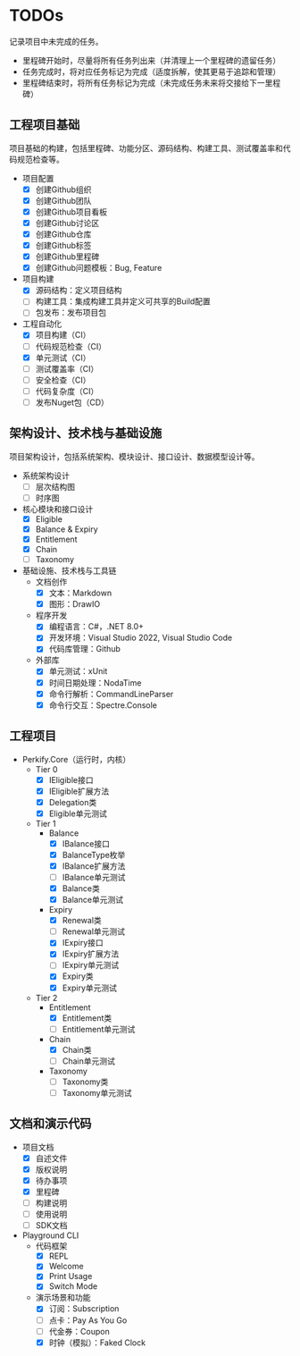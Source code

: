 ﻿# TODOs

记录项目中未完成的任务。
- 里程碑开始时，尽量将所有任务列出来（并清理上一个里程碑的遗留任务）
- 任务完成时，将对应任务标记为完成（适度拆解，使其更易于追踪和管理）
- 里程碑结束时，将所有任务标记为完成（未完成任务未来将交接给下一里程碑）

## 工程项目基础

项目基础的构建，包括里程碑、功能分区、源码结构、构建工具、测试覆盖率和代码规范检查等。

- 项目配置
	- [x] 创建Github组织
	- [x] 创建Github团队
	- [x] 创建Github项目看板
	- [x] 创建Github讨论区
	- [x] 创建Github仓库
	- [x] 创建Github标签
	- [x] 创建Github里程碑
	- [x] 创建Github问题模板：Bug, Feature

- 项目构建
	- [x] 源码结构：定义项目结构
	- [ ] 构建工具：集成构建工具并定义可共享的Build配置
	- [ ] 包发布：发布项目包

- 工程自动化
	- [x] 项目构建（CI）
	- [ ] 代码规范检查（CI）
	- [x] 单元测试（CI）
	- [ ] 测试覆盖率（CI）
	- [ ] 安全检查（CI）
	- [ ] 代码复杂度（CI）
	- [ ] 发布Nuget包（CD）

## 架构设计、技术栈与基础设施

项目架构设计，包括系统架构、模块设计、接口设计、数据模型设计等。

- 系统架构设计
  - [ ] 层次结构图
  - [ ] 时序图

- 核心模块和接口设计
  - [x] Eligible
  - [x] Balance & Expiry
  - [x] Entitlement
  - [x] Chain
  - [ ] Taxonomy

- 基础设施、技术栈与工具链
  - 文档创作
	- [x] 文本：Markdown
	- [x] 图形：DrawIO
  - 程序开发
    - [x] 编程语言：C#，.NET 8.0+
	- [x] 开发环境：Visual Studio 2022, Visual Studio Code
	- [x] 代码库管理：Github
  - 外部库
	- [x] 单元测试：xUnit
	- [x] 时间日期处理：NodaTime
	- [x] 命令行解析：CommandLineParser
	- [x] 命令行交互：Spectre.Console

## 工程项目

- Perkify.Core（运行时，内核）
	- Tier 0
	  - [x] IEligible接口
	  - [x] IEligible扩展方法
	  - [x] Delegation类
	  - [x] Eligible单元测试
	- Tier 1
	  - Balance
		- [x] IBalance接口
		- [x] BalanceType枚举
		- [x] IBalance扩展方法
		- [ ] IBalance单元测试
		- [x] Balance类
		- [x] Balance单元测试
	  - Expiry
		- [x] Renewal类
		- [ ] Renewal单元测试
		- [x] IExpiry接口
		- [x] IExpiry扩展方法
		- [ ] IExpiry单元测试
		- [x] Expiry类
		- [x] Expiry单元测试
	- Tier 2
	  - Entitlement
		- [x] Entitlement类
		- [ ] Entitlement单元测试
	  - Chain
		- [x] Chain类
		- [ ] Chain单元测试
	  - Taxonomy
		- [ ] Taxonomy类
		- [ ] Taxonomy单元测试

## 文档和演示代码

- 项目文档
  - [x] 自述文件
  - [x] 版权说明
  - [x] 待办事项 
  - [x] 里程碑
  - [ ] 构建说明
  - [ ] 使用说明
  - [ ] SDK文档

- Playground CLI
  - 代码框架
	- [x] REPL
	- [x] Welcome
	- [x] Print Usage
	- [x] Switch Mode
  - 演示场景和功能
	- [x] 订阅：Subscription
	- [ ] 点卡：Pay As You Go
	- [ ] 代金券：Coupon
	- [x] 时钟（模拟）：Faked Clock
